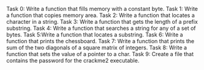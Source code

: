 Task 0: Write a function that fills memory with a constant byte.
Task 1: Write a function that copies memory area.
Task 2: Write a function that locates a character in a string.
Task 3: Write a function that gets the length of a prefix substring.
Task 4: Write a function that searches a string for any of a set of bytes.
Task 5:Write a function that locates a substring.
Task 6: Write a function that prints the chessboard.
Task 7: Write a function that prints the sum of the two diagonals of a square matrix of integers.
Task 8: Write a function that sets the value of a pointer to a char.
Task 9: Create a file that contains the password for the crackme2 executable.
